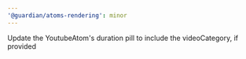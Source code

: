 ```yaml
---
'@guardian/atoms-rendering': minor
---
```


Update the YoutubeAtom's duration pill to include the videoCategory, if provided
